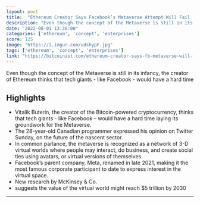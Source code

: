 ```yaml
---
layout: post
title:  "Ethereum Creator Says Facebook’s Metaverse Attempt Will Fail | Bitcoinist.com"
description: "Even though the concept of the Metaverse is still in its infancy, the creator of Ethereum thinks that tech giants - like Facebook - would have a hard time"
date: "2022-08-01 13:38:00"
categories: ['ethereum', 'concept', 'enterprises']
score: 125
image: "https://i.imgur.com/udshypF.jpg"
tags: ['ethereum', 'concept', 'enterprises']
link: "https://bitcoinist.com/ethereum-creator-says-fb-metaverse-will-fail/"
---
```


Even though the concept of the Metaverse is still in its infancy, the creator of Ethereum thinks that tech giants - like Facebook - would have a hard time

## Highlights

- Vitalik Buterin, the creator of the Bitcoin-powered cryptocurrency, thinks that tech giants - like Facebook – would have a hard time laying its groundwork for the Metaverse.
- The 28-year-old Canadian programmer expressed his opinion on Twitter Sunday, on the future of the nascent sector.
- In common parlance, the metaverse is recognized as a network of 3-D virtual worlds where people may interact, do business, and create social ties using avatars, or virtual versions of themselves.
- Facebook’s parent company, Meta, renamed in late 2021, making it the most famous corporate participant to date to express interest in the virtual space.
- New research by McKinsey & Co.
- suggests the value of the virtual world might reach $5 trillion by 2030

---
